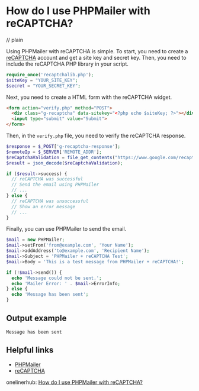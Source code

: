 # How do I use PHPMailer with reCAPTCHA?
// plain

Using PHPMailer with reCAPTCHA is simple. To start, you need to create a [reCAPTCHA](https://www.google.com/recaptcha/admin) account and get a site key and secret key. Then, you need to include the reCAPTCHA PHP library in your script.

```php
require_once('recaptchalib.php');
$siteKey = "YOUR_SITE_KEY";
$secret = "YOUR_SECRET_KEY";
```

Next, you need to create a HTML form with the reCAPTCHA widget.

```html
<form action="verify.php" method="POST">
  <div class="g-recaptcha" data-sitekey="<?php echo $siteKey; ?>"></div>
  <input type="submit" value="Submit">
</form>
```

Then, in the `verify.php` file, you need to verify the reCAPTCHA response.

```php
$response = $_POST['g-recaptcha-response'];
$remoteIp = $_SERVER['REMOTE_ADDR'];
$reCaptchaValidation = file_get_contents("https://www.google.com/recaptcha/api/siteverify?secret=$secret&response=$response&remoteip=$remoteIp");
$result = json_decode($reCaptchaValidation);

if ($result->success) {
  // reCAPTCHA was successful
  // Send the email using PHPMailer
  // ...
} else {
  // reCAPTCHA was unsuccessful
  // Show an error message
  // ...
}
```

Finally, you can use PHPMailer to send the email.

```php
$mail = new PHPMailer;
$mail->setFrom('from@example.com', 'Your Name');
$mail->addAddress('to@example.com', 'Recipient Name');
$mail->Subject = 'PHPMailer + reCAPTCHA Test';
$mail->Body = 'This is a test message from PHPMailer + reCAPTCHA!';

if (!$mail->send()) {
  echo 'Message could not be sent.';
  echo 'Mailer Error: ' . $mail->ErrorInfo;
} else {
  echo 'Message has been sent';
}
```

## Output example

```
Message has been sent
```

## Helpful links
- [PHPMailer](https://github.com/PHPMailer/PHPMailer)
- [reCAPTCHA](https://www.google.com/recaptcha/intro/v3.html)

onelinerhub: [How do I use PHPMailer with reCAPTCHA?](https://onelinerhub.com/phpmailer/how-do-i-use-phpmailer-with-recaptcha)